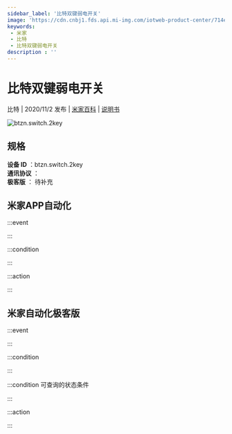 ```yaml
---
sidebar_label: '比特双键弱电开关'
image: 'https://cdn.cnbj1.fds.api.mi-img.com/iotweb-product-center/714e1993ce9eaa1aec3019572904abfb_比特双键弱电开关.png?GalaxyAccessKeyId=AKVGLQWBOVIRQ3XLEW&Expires=9223372036854775807&Signature=IxC8nbaDjwRuqTXX72pdQiDICs4='
keywords: 
 - 米家
 - 比特
 - 比特双键弱电开关
description : ''
---
```

# 比特双键弱电开关

比特 | 2020/11/2 发布 | [米家百科](https://home.mi.com/webapp/content/baike/product/index.html?model=btzn.switch.2key) | [说明书](https://home.mi.com/views/introduction.html?model=btzn.switch.2key&region=cn)

![btzn.switch.2key](https://cdn.cnbj1.fds.api.mi-img.com/iotweb-product-center/714e1993ce9eaa1aec3019572904abfb_比特双键弱电开关.png?GalaxyAccessKeyId=AKVGLQWBOVIRQ3XLEW&Expires=9223372036854775807&Signature=IxC8nbaDjwRuqTXX72pdQiDICs4=)

## 规格  
> 
**设备 ID** ：btzn.switch.2key  
**通讯协议** ：  
**极客版**  ： 待补充 


## 米家APP自动化  

:::event  

:::

:::condition  

:::

:::action   

:::

## 米家自动化极客版  

:::event  

:::

:::condition  

:::

:::condition 可查询的状态条件  

:::

:::action  

:::

        
